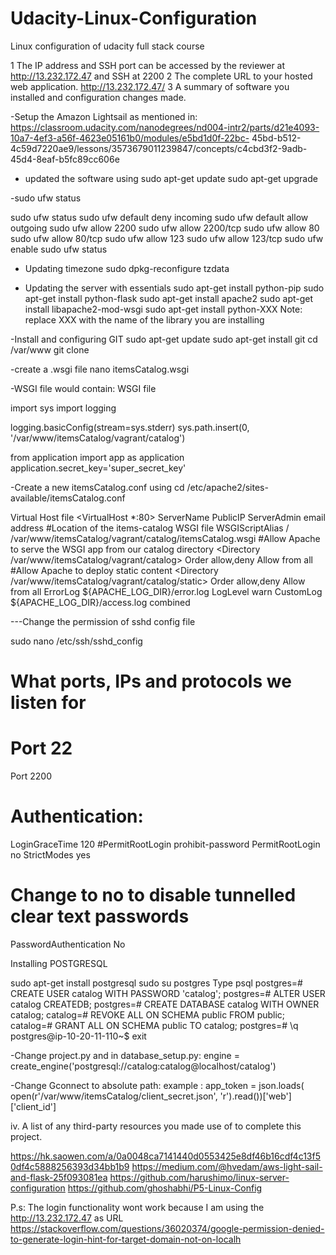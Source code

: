 # Udacity-Linux-Configuration
Linux configuration of udacity full stack course

1 The IP address and SSH port can be accessed by the reviewer at http://13.232.172.47 and SSH at 2200
2 The complete URL to your hosted web application. http://13.232.172.47/
3 A summary of software you installed and configuration changes made.

 -Setup the Amazon Lightsail as mentioned in:
https://classroom.udacity.com/nanodegrees/nd004-intr2/parts/d21e4093-10a7-4ef3-a56f-4623e05161b0/modules/e5bd1d0f-22bc-   45bd-b512-4c59d7220ae9/lessons/3573679011239847/concepts/c4cbd3f2-9adb-45d4-8eaf-b5fc89cc606e

- updated the software using 
sudo apt-get update
sudo apt-get upgrade

-sudo ufw status

sudo ufw status
sudo ufw default deny incoming
sudo ufw default allow outgoing
sudo ufw allow 2200
sudo ufw allow 2200/tcp
sudo ufw allow 80
sudo ufw allow 80/tcp
sudo ufw allow 123
sudo ufw allow 123/tcp
sudo ufw enable
sudo ufw status

- Updating timezone
sudo dpkg-reconfigure tzdata

- Updating the server with essentials
sudo apt-get install python-pip
sudo apt-get install python-flask
sudo apt-get install apache2
sudo apt-get install libapache2-mod-wsgi
sudo apt-get install python-XXX
Note: replace XXX with the name of the library you are installing

-Install and configuring GIT
sudo apt-get update
sudo apt-get install git
cd /var/www git clone <git-url>

-create a .wsgi file
nano itemsCatalog.wsgi

-WSGI file would contain:
WSGI file

import sys
import logging

logging.basicConfig(stream=sys.stderr)
sys.path.insert(0, '/var/www/itemsCatalog/vagrant/catalog')

from application import app as application
application.secret_key='super_secret_key'


-Create a new itemsCatalog.conf using cd /etc/apache2/sites-available/itemsCatalog.conf 

Virtual Host file
<VirtualHost *:80>
     ServerName  PublicIP
     ServerAdmin email address
     #Location of the items-catalog WSGI file
     WSGIScriptAlias / /var/www/itemsCatalog/vagrant/catalog/itemsCatalog.wsgi
     #Allow Apache to serve the WSGI app from our catalog directory
     <Directory /var/www/itemsCatalog/vagrant/catalog>
          Order allow,deny
          Allow from all
     </Directory>
     #Allow Apache to deploy static content
     <Directory /var/www/itemsCatalog/vagrant/catalog/static>
        Order allow,deny
        Allow from all
     </Directory>
      ErrorLog ${APACHE_LOG_DIR}/error.log
      LogLevel warn
      CustomLog ${APACHE_LOG_DIR}/access.log combined
</VirtualHost>

---Change the permission of sshd config file

sudo nano /etc/ssh/sshd_config

# What ports, IPs and protocols we listen for
# Port 22
Port 2200

# Authentication:
LoginGraceTime 120
#PermitRootLogin prohibit-password
PermitRootLogin no
StrictModes yes

# Change to no to disable tunnelled clear text passwords
PasswordAuthentication No



Installing POSTGRESQL

sudo apt-get install postgresql
sudo su postgres
Type psql
postgres=# CREATE USER catalog WITH PASSWORD 'catalog';
postgres=# ALTER USER catalog CREATEDB;
postgres=# CREATE DATABASE catalog WITH OWNER catalog;
catalog=# REVOKE ALL ON SCHEMA public FROM public;
catalog=# GRANT ALL ON SCHEMA public TO catalog;
postgres=# \q
postgres@ip-10-20-11-110~$ exit

-Change project.py and in database_setup.py: engine = create_engine('postgresql://catalog:catalog@localhost/catalog')

-Change Gconnect to absolute path:
example : app_token = json.loads(
	open(r'/var/www/itemsCatalog/client_secret.json', 'r').read())['web']['client_id']


iv. A list of any third-party resources you made use of to complete this project.

https://hk.saowen.com/a/0a0048ca7141440d0553425e8df46b16cdf4c13f50df4c5888256393d34bb1b9
https://medium.com/@hvedam/aws-light-sail-and-flask-25f093081ea
https://github.com/harushimo/linux-server-configuration
https://github.com/ghoshabhi/P5-Linux-Config

P.s: The login functionality wont work because I am using the http://13.232.172.47 as URL
https://stackoverflow.com/questions/36020374/google-permission-denied-to-generate-login-hint-for-target-domain-not-on-localh
